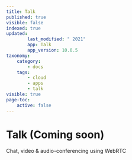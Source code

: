 ```yaml
---
title: Talk
published: true
visible: false
indexed: true
updated:
        last_modified: " 2021"
        app: Talk
        app_version: 10.0.5
taxonomy:
    category:
        - docs
    tags:
        - cloud
        - apps
        - talk
visible: true
page-toc:
    active: false
---
```


# Talk (Coming soon)

Chat, video & audio-conferencing using WebRTC
